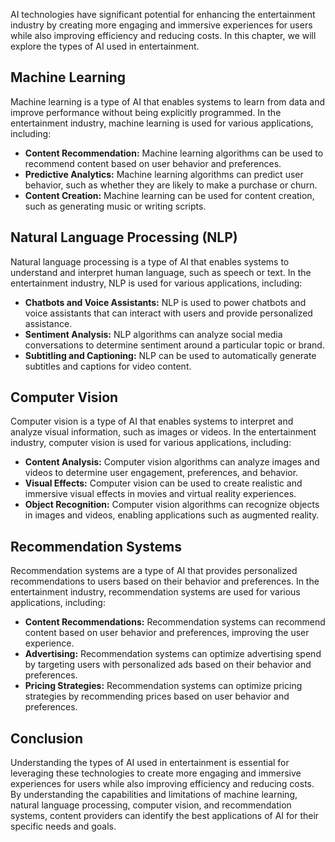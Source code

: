 

AI technologies have significant potential for enhancing the entertainment industry by creating more engaging and immersive experiences for users while also improving efficiency and reducing costs. In this chapter, we will explore the types of AI used in entertainment.

Machine Learning
----------------

Machine learning is a type of AI that enables systems to learn from data and improve performance without being explicitly programmed. In the entertainment industry, machine learning is used for various applications, including:

* **Content Recommendation:** Machine learning algorithms can be used to recommend content based on user behavior and preferences.
* **Predictive Analytics:** Machine learning algorithms can predict user behavior, such as whether they are likely to make a purchase or churn.
* **Content Creation:** Machine learning can be used for content creation, such as generating music or writing scripts.

Natural Language Processing (NLP)
---------------------------------

Natural language processing is a type of AI that enables systems to understand and interpret human language, such as speech or text. In the entertainment industry, NLP is used for various applications, including:

* **Chatbots and Voice Assistants:** NLP is used to power chatbots and voice assistants that can interact with users and provide personalized assistance.
* **Sentiment Analysis:** NLP algorithms can analyze social media conversations to determine sentiment around a particular topic or brand.
* **Subtitling and Captioning:** NLP can be used to automatically generate subtitles and captions for video content.

Computer Vision
---------------

Computer vision is a type of AI that enables systems to interpret and analyze visual information, such as images or videos. In the entertainment industry, computer vision is used for various applications, including:

* **Content Analysis:** Computer vision algorithms can analyze images and videos to determine user engagement, preferences, and behavior.
* **Visual Effects:** Computer vision can be used to create realistic and immersive visual effects in movies and virtual reality experiences.
* **Object Recognition:** Computer vision algorithms can recognize objects in images and videos, enabling applications such as augmented reality.

Recommendation Systems
----------------------

Recommendation systems are a type of AI that provides personalized recommendations to users based on their behavior and preferences. In the entertainment industry, recommendation systems are used for various applications, including:

* **Content Recommendations:** Recommendation systems can recommend content based on user behavior and preferences, improving the user experience.
* **Advertising:** Recommendation systems can optimize advertising spend by targeting users with personalized ads based on their behavior and preferences.
* **Pricing Strategies:** Recommendation systems can optimize pricing strategies by recommending prices based on user behavior and preferences.

Conclusion
----------

Understanding the types of AI used in entertainment is essential for leveraging these technologies to create more engaging and immersive experiences for users while also improving efficiency and reducing costs. By understanding the capabilities and limitations of machine learning, natural language processing, computer vision, and recommendation systems, content providers can identify the best applications of AI for their specific needs and goals.
